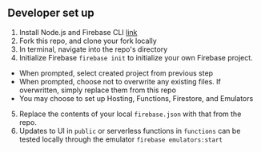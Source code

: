 ## Developer set up

1. Install Node.js and Firebase CLI [link](https://firebase.google.com/docs/functions/get-started#set-up-node.js-and-the-firebase-cli)
2. Fork this repo, and clone your fork locally
3. In terminal, navigate into the repo's directory
4. Initialize Firebase `firebase init` to initialize your own Firebase project.
  - When prompted, select created project from previous step
  - When prompted, choose not to overwrite any existing files. If overwritten, simply replace them from this repo
  - You may choose to set up Hosting, Functions, Firestore, and Emulators
5. Replace the contents of your local `firebase.json` with that from the repo.
6. Updates to UI in `public` or serverless functions in `functions` can be tested locally through the emulator `firebase emulators:start`
